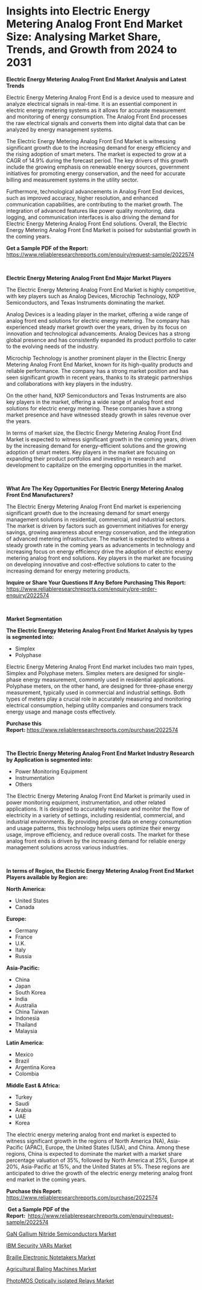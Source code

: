 <p><h1>Insights into Electric Energy Metering Analog Front End Market Size: Analysing Market Share, Trends, and Growth from 2024 to 2031</h1></p><p><strong>Electric Energy Metering Analog Front End Market Analysis and Latest Trends</strong></p>
<p><p>Electric Energy Metering Analog Front End is a device used to measure and analyze electrical signals in real-time. It is an essential component in electric energy metering systems as it allows for accurate measurement and monitoring of energy consumption. The Analog Front End processes the raw electrical signals and converts them into digital data that can be analyzed by energy management systems.</p><p>The Electric Energy Metering Analog Front End Market is witnessing significant growth due to the increasing demand for energy efficiency and the rising adoption of smart meters. The market is expected to grow at a CAGR of 14.9% during the forecast period. The key drivers of this growth include the growing emphasis on renewable energy sources, government initiatives for promoting energy conservation, and the need for accurate billing and measurement systems in the utility sector.</p><p>Furthermore, technological advancements in Analog Front End devices, such as improved accuracy, higher resolution, and enhanced communication capabilities, are contributing to the market growth. The integration of advanced features like power quality monitoring, data logging, and communication interfaces is also driving the demand for Electric Energy Metering Analog Front End solutions. Overall, the Electric Energy Metering Analog Front End Market is poised for substantial growth in the coming years.</p></p>
<p><strong>Get a Sample PDF of the Report:&nbsp;</strong> <a href="https://www.reliableresearchreports.com/enquiry/request-sample/2022574">https://www.reliableresearchreports.com/enquiry/request-sample/2022574</a></p>
<p>&nbsp;</p>
<p><strong>Electric Energy Metering Analog Front End Major Market Players</strong></p>
<p><p>The Electric Energy Metering Analog Front End Market is highly competitive, with key players such as Analog Devices, Microchip Technology, NXP Semiconductors, and Texas Instruments dominating the market. </p><p>Analog Devices is a leading player in the market, offering a wide range of analog front end solutions for electric energy metering. The company has experienced steady market growth over the years, driven by its focus on innovation and technological advancements. Analog Devices has a strong global presence and has consistently expanded its product portfolio to cater to the evolving needs of the industry.</p><p>Microchip Technology is another prominent player in the Electric Energy Metering Analog Front End Market, known for its high-quality products and reliable performance. The company has a strong market position and has seen significant growth in recent years, thanks to its strategic partnerships and collaborations with key players in the industry.</p><p>On the other hand, NXP Semiconductors and Texas Instruments are also key players in the market, offering a wide range of analog front end solutions for electric energy metering. These companies have a strong market presence and have witnessed steady growth in sales revenue over the years.</p><p>In terms of market size, the Electric Energy Metering Analog Front End Market is expected to witness significant growth in the coming years, driven by the increasing demand for energy-efficient solutions and the growing adoption of smart meters. Key players in the market are focusing on expanding their product portfolios and investing in research and development to capitalize on the emerging opportunities in the market.</p></p>
<p>&nbsp;</p>
<p><strong>What Are The Key Opportunities For Electric Energy Metering Analog Front End Manufacturers?</strong></p>
<p><p>The Electric Energy Metering Analog Front End market is experiencing significant growth due to the increasing demand for smart energy management solutions in residential, commercial, and industrial sectors. The market is driven by factors such as government initiatives for energy savings, growing awareness about energy conservation, and the integration of advanced metering infrastructure. The market is expected to witness a steady growth rate in the coming years as advancements in technology and increasing focus on energy efficiency drive the adoption of electric energy metering analog front end solutions. Key players in the market are focusing on developing innovative and cost-effective solutions to cater to the increasing demand for energy metering products.</p></p>
<p><strong>Inquire or Share Your Questions If Any Before Purchasing This Report:</strong> <a href="https://www.reliableresearchreports.com/enquiry/pre-order-enquiry/2022574">https://www.reliableresearchreports.com/enquiry/pre-order-enquiry/2022574</a></p>
<p>&nbsp;</p>
<p><strong>Market Segmentation</strong></p>
<p><strong>The Electric Energy Metering Analog Front End Market Analysis by types is segmented into:</strong></p>
<p><ul><li>Simplex</li><li>Polyphase</li></ul></p>
<p><p>Electric Energy Metering Analog Front End market includes two main types, Simplex and Polyphase meters. Simplex meters are designed for single-phase energy measurement, commonly used in residential applications. Polyphase meters, on the other hand, are designed for three-phase energy measurement, typically used in commercial and industrial settings. Both types of meters play a crucial role in accurately measuring and monitoring electrical consumption, helping utility companies and consumers track energy usage and manage costs effectively.</p></p>
<p><strong>Purchase this Report:&nbsp;</strong><a href="https://www.reliableresearchreports.com/purchase/2022574">https://www.reliableresearchreports.com/purchase/2022574</a></p>
<p>&nbsp;</p>
<p><strong>The Electric Energy Metering Analog Front End Market Industry Research by Application is segmented into:</strong></p>
<p><ul><li>Power Monitoring Equipment</li><li>Instrumentation</li><li>Others</li></ul></p>
<p><p>The Electric Energy Metering Analog Front End Market is primarily used in power monitoring equipment, instrumentation, and other related applications. It is designed to accurately measure and monitor the flow of electricity in a variety of settings, including residential, commercial, and industrial environments. By providing precise data on energy consumption and usage patterns, this technology helps users optimize their energy usage, improve efficiency, and reduce overall costs. The market for these analog front ends is driven by the increasing demand for reliable energy management solutions across various industries.</p></p>
<p>&nbsp;</p>
<p><strong>In terms of Region, the Electric Energy Metering Analog Front End Market Players available by Region are:</strong></p>
<p>
    <p> <strong> North America: </strong>
        <ul>
            <li>United States</li>
            <li>Canada</li>
        </ul>
        </p> 
    <p> <strong> Europe: </strong>
        <ul>
            <li>Germany</li>
            <li>France</li>
            <li>U.K.</li>
            <li>Italy</li>
            <li>Russia</li>
        </ul>
        </p> 
    <p> <strong> Asia-Pacific: </strong>
        <ul>
            <li>China</li>
            <li>Japan</li>
            <li>South Korea</li>
            <li>India</li>
            <li>Australia</li>
            <li>China Taiwan</li>
            <li>Indonesia</li>
            <li>Thailand</li>
            <li>Malaysia</li>
        </ul>
        </p> 
    <p> <strong> Latin America: </strong>
        <ul>
            <li>Mexico</li>
            <li>Brazil</li>
            <li>Argentina Korea</li>
            <li>Colombia</li>
        </ul>
        </p> 
    <p> <strong> Middle East & Africa: </strong>
        <ul>
            <li>Turkey</li>
            <li>Saudi</li>
            <li>Arabia</li>
            <li>UAE</li>
            <li>Korea</li>
        </ul>
    </p>
    </p>
<p><p>The electric energy metering analog front end market is expected to witness significant growth in the regions of North America (NA), Asia-Pacific (APAC), Europe, the United States (USA), and China. Among these regions, China is expected to dominate the market with a market share percentage valuation of 35%, followed by North America at 25%, Europe at 20%, Asia-Pacific at 15%, and the United States at 5%. These regions are anticipated to drive the growth of the electric energy metering analog front end market in the coming years.</p></p>
<p><strong>Purchase this Report: </strong><a href="https://www.reliableresearchreports.com/purchase/2022574">https://www.reliableresearchreports.com/purchase/2022574</a></p>
<p>&nbsp;<strong>Get a Sample PDF of the Report:&nbsp;&nbsp;</strong><a href="https://www.reliableresearchreports.com/enquiry/request-sample/2022574">https://www.reliableresearchreports.com/enquiry/request-sample/2022574</a></p>
<p><strong></strong></p>
<p><p><a href="https://github.com/nicoletavirag/Market-Research-Report-List-2/blob/main/gan-gallium-nitride-semiconductors-market.md">GaN Gallium Nitride Semiconductors Market</a></p><p><a href="https://lydian-appliance-61d.notion.site/IBM-Security-VARs-Market-Provides-Detailed-Segmentation-of-this-Market-based-on-Type-Application-a-d7b3186613234698bdead2fa3c754796">IBM Security VARs Market</a></p><p><a href="https://view.publitas.com/reportprime-1/braille-electronic-notetakers-market-analysis-examines-its-scope-on-growth-opportunities-and-forecasted-trends-spanning-from-2024-to-2031/">Braille Electronic Notetakers Market</a></p><p><a href="https://view.publitas.com/reportprime-1/global-agricultural-baling-machines-market-by-types-applications-and-major-players-with-regional-growth-rate-analysis-and-development-situation-from-2024-to-2031/">Agricultural Baling Machines Market</a></p><p><a href="https://github.com/redneck06/Market-Research-Report-List-2/blob/main/photomos-optically-isolated-relays-market.md">PhotoMOS Optically isolated Relays Market</a></p></p>
